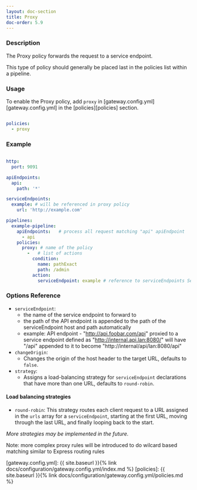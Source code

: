 ```yaml
---
layout: doc-section
title: Proxy
doc-order: 5.9
---
```


### Description

The Proxy policy forwards the request to a service endpoint.

This type of policy should generally be placed last in the policies list within a pipeline.

### Usage

To enable the Proxy policy, add `proxy` in [gateway.config.yml][gateway.config.yml] in the [policies][policies] section.

```yaml

policies:
  - proxy

```

### Example

```yaml

http:
  port: 9091

apiEndpoints:
  api:
    path: '*'

serviceEndpoints:
  example: # will be referenced in proxy policy
    url: 'http://example.com'

pipelines:
  example-pipeline:
    apiEndpoints:   # process all request matching "api" apiEndpoint
      - api
    policies:
      proxy: # name of the policy
        -   # list of actions
          condition:
            name: pathExact
            path: /admin
          action:
            serviceEndpoint: example # reference to serviceEndpoints Section

```

### Options Reference

* `serviceEndpoint`:
  - the name of the service endpoint to forward to
  - the path of the API endpoint is appended to the path of the serviceEndpoint host and path automatically
  - example: API endpoint - "http://api.foobar.com/api" proxied to a service endpoint defined as "http://internal.api.lan:8080/" will have "/api" appended to it to become "http://internal/api/lan:8080/api"
* `changeOrigin`:
  - Changes the origin of the host header to the target URL, defaults to `false`.
* `strategy`:
  - Assigns a load-balancing strategy for `serviceEndpoint` declarations that have more than one URL, defaults to `round-robin`.

#### Load balancing strategies

* `round-robin`: This strategy routes each client request to a URL assigned in the `urls` array for a `serviceEndpoint`, starting at the first URL, moving through the last URL, and finally looping back to the start.


*More strategies may be implemented in the future.*

Note: more complex proxy rules will be introduced to do wilcard based matching similar to Express routing rules

[gateway.config.yml]: {{ site.baseurl }}{% link docs/configuration/gateway.config.yml/index.md %}
[policies]: {{ site.baseurl }}{% link docs/configuration/gateway.config.yml/policies.md %}
